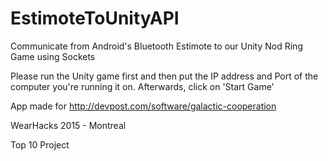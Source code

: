 # EstimoteToUnityAPI
Communicate from Android's Bluetooth Estimote to our Unity Nod Ring Game using Sockets

Please run the Unity game first and then put the IP address and Port of the computer you're running it on. Afterwards, click on 'Start Game'

App made for http://devpost.com/software/galactic-cooperation

WearHacks 2015 - Montreal

Top 10 Project
